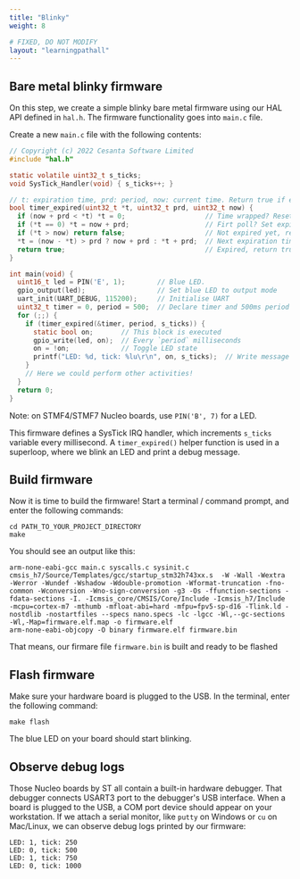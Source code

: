 ```yaml
---
title: "Blinky"
weight: 8

# FIXED, DO NOT MODIFY
layout: "learningpathall"
---
```


## Bare metal blinky firmware

On this step, we create a simple blinky bare metal firmware using our HAL API
defined in `hal.h`. The firmware functionality goes into `main.c` file.

Create a new `main.c` file with the following contents:

```c
// Copyright (c) 2022 Cesanta Software Limited
#include "hal.h"

static volatile uint32_t s_ticks;
void SysTick_Handler(void) { s_ticks++; }

// t: expiration time, prd: period, now: current time. Return true if expired
bool timer_expired(uint32_t *t, uint32_t prd, uint32_t now) {
  if (now + prd < *t) *t = 0;                    // Time wrapped? Reset timer
  if (*t == 0) *t = now + prd;                   // Firt poll? Set expiration
  if (*t > now) return false;                    // Not expired yet, return
  *t = (now - *t) > prd ? now + prd : *t + prd;  // Next expiration time
  return true;                                   // Expired, return true
}

int main(void) {
  uint16_t led = PIN('E', 1);        // Blue LED.
  gpio_output(led);                  // Set blue LED to output mode
  uart_init(UART_DEBUG, 115200);     // Initialise UART
  uint32_t timer = 0, period = 500;  // Declare timer and 500ms period
  for (;;) {
    if (timer_expired(&timer, period, s_ticks)) {
      static bool on;       // This block is executed
      gpio_write(led, on);  // Every `period` milliseconds
      on = !on;             // Toggle LED state
      printf("LED: %d, tick: %lu\r\n", on, s_ticks);  // Write message
    }
    // Here we could perform other activities!
  }
  return 0;
}
```

Note: on STMF4/STMF7 Nucleo boards, use `PIN('B', 7)` for a LED.

This firmware defines a SysTick IRQ handler, which increments `s_ticks`
variable every millisecond. A `timer_expired()` helper function is used
in a superloop, where we blink an LED and print a debug message.

## Build firmware

Now it is time to build the firmware! Start a terminal / command prompt,
and enter the following commands:

```
cd PATH_TO_YOUR_PROJECT_DIRECTORY
make
```

You should see an output like this:

```
arm-none-eabi-gcc main.c syscalls.c sysinit.c cmsis_h7/Source/Templates/gcc/startup_stm32h743xx.s  -W -Wall -Wextra -Werror -Wundef -Wshadow -Wdouble-promotion -Wformat-truncation -fno-common -Wconversion -Wno-sign-conversion -g3 -Os -ffunction-sections -fdata-sections -I. -Icmsis_core/CMSIS/Core/Include -Icmsis_h7/Include -mcpu=cortex-m7 -mthumb -mfloat-abi=hard -mfpu=fpv5-sp-d16 -Tlink.ld -nostdlib -nostartfiles --specs nano.specs -lc -lgcc -Wl,--gc-sections -Wl,-Map=firmware.elf.map -o firmware.elf
arm-none-eabi-objcopy -O binary firmware.elf firmware.bin
```

That means, our firmare file `firmware.bin` is built and ready to be flashed

## Flash firmware

Make sure your hardware board is plugged to the USB.
In the terminal, enter the following command:

```
make flash
```

The blue LED on your board should start blinking.

## Observe debug logs

Those Nucleo boards by ST all contain a built-in hardware debugger. That
debugger connects USART3 port to the debugger's USB interface.
When a board is plugged to the USB, a COM port device should appear on your
workstation. If we attach a serial monitor, like `putty` on Windows or
`cu` on Mac/Linux, we can observe debug logs printed by our firmware:

```
LED: 1, tick: 250
LED: 0, tick: 500
LED: 1, tick: 750
LED: 0, tick: 1000
```
